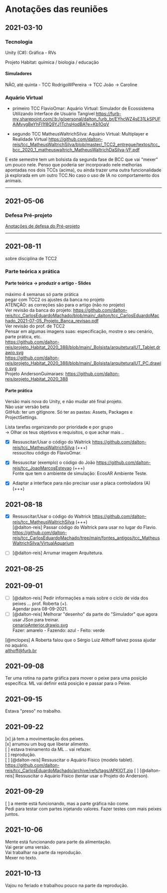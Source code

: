 # Anotações das reuniões

## 2021-03-10

### Tecnologia

  Unity (C#): Gráfica - RVs

Projeto Habitat: química / biologia / educação  

#### Simuladores

NÃO, até quinta - TCC RodrigoWPereira -> TCC João -> Caroline

### Aquário Virtual

- primeiro TCC FlavioOmar: Aquário Virtual: Simulador de Ecossistema Utilizando Interface de Usuário Tangível
<https://furb-my.sharepoint.com/:b:/g/personal/dalton_furb_br/EYhcWZ4sE31LkSPUFAjMvygBeYhFI1f8Q9YJ1TchsHodBA?e=Kb1OqV>  

- segundo TCC MatheusWaltrichSilva: Aquário Virtual: Multiplayer e Realidade Virtual
<https://github.com/dalton-reis/tcc_MatheusWaltrichSilva/blob/master/_TCC2_entregue/textos/tcc_bcc_2020_1_matheuswaltrich_MatheusWaltrichDaSilva-VF.pdf>  

E este semestre tem um bolsista da segunda fase de BCC que vai "mexer" um pouco nele. Penso que poderia ser incorporado nele melhorias apontadas nos dois TCCs (acima), ou ainda trazer uma outra funcionalidade já explorada em um outro TCC.No caso o uso de IA no comportamento dos animais.  

----

## 2021-05-06

### Defesa Pré-projeto

[Anotações de defesa do Pré-projeto](./tcc_CarlosEduardoMachado_2021-05-06_PreProjeto_Defesa.md)

----

## 2021-08-11

sobre disciplina de TCC2  

### Parte teórica x prática  

#### Parte teórica -> produzir o artigo - Slides  

máximo 4 semanas só parte prática  
pegar com TCC2 os ajustes da banca no projeto  
ATENÇÃO: as correções são para o artigo (não no projeto)  
Ver revisão da banca do projeto: <https://github.com/dalton-reis/tcc_CarlosEduardoMachado/blob/main/_dalton/tcc_CarlosEduardoMachado_2021-07-05_Projeto_Banca_revisao.pdf>  
Ver revisão do prof. de TCC2  
Pensar em algumas imagens suas: especificação, mostre o seu cenário, parte prática, etc.  
<https://github.com/dalton-reis/projeto_Habitat_2020_388/blob/main/_Bolsista/arquiteturaIUT_Tablet.drawio.svg>  
<https://github.com/dalton-reis/projeto_Habitat_2020_388/blob/main/_Bolsista/arquiteturaIUT_PC.drawio.svg>  
Projeto AndersonGuimaraes: <https://github.com/dalton-reis/projeto_Habitat_2020_388>  

#### Parte prática

Versão mais nova do Unity, e não mudar até final projeto.  
Nào usar versão beta  
GitHub: ter um gitIgnore. Só ter as pastas: Assets, Packages e ProjectSettings.  

Lista tarefas organizando por prioridade e por grupo  
-> Olhar os teus objetivos e requisitos, o que achar mais ..  

- [x] Ressuscitar/Usar o código do Waltrick <https://github.com/dalton-reis/tcc_MatheusWaltrichSilva> (+++)  
      ressucitou código do FlavioOmar.  

- [x] Ressuscitar (exemplo) o código do João <https://github.com/dalton-reis/tcc_JoaoMarcosEstevao> (+++)  
      Fonte que tem o ambiente de simulação: EcosAR Ambiente Teste.  

- [x] Adaptar a interface para não precisar usar a placa controladora (A) (+++)  

## 2021-08-18

- [x] Ressuscitar/Usar o código do Waltrick <https://github.com/dalton-reis/tcc_MatheusWaltrichSilva> (+++)  
            [@dalton-reis]  Passar código do Waltrick  para usar no lugar do Flavio.  
      <https://github.com/dalton-reis/tcc_CarlosEduardoMachado/tree/main/fontes_antigos/tcc_MatheusWaltrichSilva/VirtualAquarium>

- [ ] [@dalton-reis] Arrumar imagem Arquitetura.  

## 2021-08-25


## 2021-09-01

- [ ] [@dalton-reis] Pedir informações a mais sobre o ciclo de vida dos peixes ... prof. Roberta (+).  
            Agendar para 08-09-2021.  
- [ ] [@dalton-reis] Melhorar "desenho" da parte do "Simulador" que agora usar JSon para treinar.  
            [cenarioAnterior.drawio.svg](cenarioAnterior.drawio.svg "cenarioAnterior.drawio.svg")  
            Fazer: amarelo - Fazendo: azul - Feito: verde  

[@mclopes] A Roberta falou que o Sérgio Luiz Althoff talvez possa ajudar no aquário.  
  althoff@furb.br

## 2021-09-08

Ter uma rotina na parte gráfica para mover o peixe para uma posição específica.
ML vai definir está posição e passar para o Peixe.

## 2021-09-15

Estava "preso" no trabalho.  

## 2021-09-22

[x] já tem a movimentação dos peixes.  
[x] arrumou um bug que liberar alimento.  
[ ] estava treinamento da ML .. vai refazer.  
[ ] reprodução.  
[ ] [@dalton-reis] Ressuscitar o Aquário Físico (modelo tablet).  
      <https://github.com/dalton-reis/tcc_CarlosEduardoMachado/archive/refs/tags/APKIOT.zip>
[ ] [@dalton-reis] Ressuscitar o Aquário Físico (tentar usar o Projeto do Anderson).  

## 2021-09-29

[ ] a mente está funcionando, mas a parte gráfica não come.  
Pedi para testar com partes injetando valores.  Fazer testes com mais peixes juntos.  

## 2021-10-06

Mente está funcionando para parte da alimentação.  
Vai gerar uma versão.  
Vai trabalhar na parte da reprodução.  
Mexer no texto.  

## 2021-10-13

Vajou no feriado e trabalhou pouco na parte da reprodução.  
